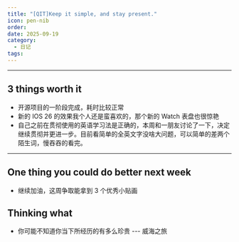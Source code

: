 ```yaml
---
title: "[QIT]Keep it simple, and stay present."
icon: pen-nib
order:
date: 2025-09-19
category:
  - 日记
tags:
---
```

---

## 3 things worth it
- 开源项目的一阶段完成，耗时比较正常
- 新的 IOS 26 的效果我个人还是蛮喜欢的，那个新的 Watch 表盘也很惊艳
- 自己之前在贯彻使用的英语学习法是正确的，本周和一朋友讨论了一下，决定继续贯彻并更进一步。目前看简单的全英文字没啥大问题，可以简单的差两个陌生词，慢吞吞的看完。
 
 

---

## One thing you could do better next week
- 继续加油，这周争取能拿到 3 个优秀小贴画



## Thinking what
- 你可能不知道你当下所经历的有多么珍贵 --- 威海之旅

